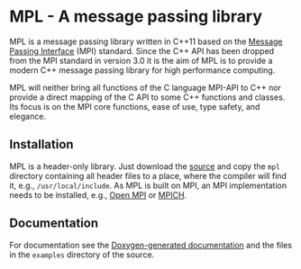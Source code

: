 # MPL - A message passing library

MPL is a message passing library written in C++11 based on the 
[Message Passing Interface](http://mpi-forum.org/) (MPI) standard.  Since 
the C++ API has been dropped from the MPI standard in version 3.0 it is the 
aim of MPL is to provide a modern C++ message passing library for high 
performance computing.

MPL will neither bring all functions of the C language MPI-API to C++ nor 
provide a direct mapping of the C API to some C++ functions and classes. 
Its focus is on the MPI core functions, ease of use, type safety, and 
elegance.


## Installation

MPL is a header-only library.  Just download the
[source](https://github.com/rabauke/mpl) and copy the `mpl` directory
containing all header files to a place, where the compiler will find
it, e.g., `/usr/local/include`.  As MPL is built on MPI, an MPI
implementation needs to be installed, e.g.,
[Open MPI](https://www.open-mpi.org/) or 
[MPICH](https://www.mpich.org/).


## Documentation

For documentation see the
[Doxygen-generated documentation](https://rabauke.github.io/mpl/html/) and
the files in the `examples` directory of the source.
